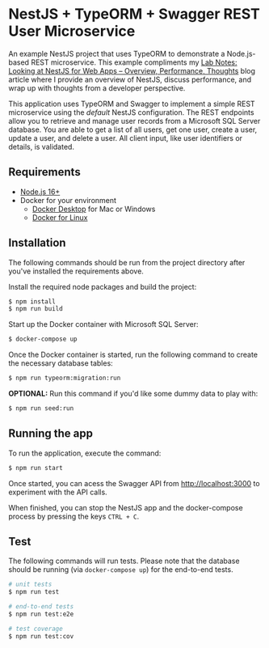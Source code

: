 # NestJS + TypeORM + Swagger REST User Microservice

An example NestJS project that uses TypeORM to demonstrate a Node.js-based REST microservice. This example compliments my [Lab Notes: Looking at NestJS for Web Apps – Overview, Performance, Thoughts](https://blog.missiondata.com/lab-notes-looking-at-nestjs-for-web-apps-overview-performance-thoughts/) blog article where I provide an overview of NestJS, discuss performance, and wrap up with thoughts from a developer perspective.

This application uses TypeORM and Swagger to implement a simple REST microservice using the _default_ NestJS configuration. The REST endpoints allow you to retrieve and manage user records from a Microsoft SQL Server database. You are able to get a list of all users, get one user, create a user, update a user, and delete a user. All client input, like user identifiers or details, is validated.

## Requirements

- [Node.js 16+](https://nodejs.org/)
- Docker for your environment
  - [Docker Desktop](https://www.docker.com/products/docker-desktop) for Mac or Windows
  - [Docker for Linux](https://hub.docker.com/search?offering=community&operating_system=linux&q=&type=edition)

## Installation

The following commands should be run from the project directory after you've installed the requirements above.

Install the required node packages and build the project:

```bash
$ npm install
$ npm run build
```

Start up the Docker container with Microsoft SQL Server:

```bash
$ docker-compose up
```

Once the Docker container is started, run the following command to create the necessary database tables:

```bash
$ npm run typeorm:migration:run
```

**OPTIONAL:** Run this command if you'd like some dummy data to play with:

```bash
$ npm run seed:run
```

## Running the app

To run the application, execute the command:

```bash
$ npm run start
```

Once started, you can acess the Swagger API from [http://localhost:3000](http://localhost:3000) to experiment with the API calls.

When finished, you can stop the NestJS app and the docker-compose process by pressing the keys `CTRL + C`.

## Test

The following commands will run tests. Please note that the database should be running (via `docker-compose up`) for the end-to-end tests.

```bash
# unit tests
$ npm run test

# end-to-end tests
$ npm run test:e2e

# test coverage
$ npm run test:cov
```
